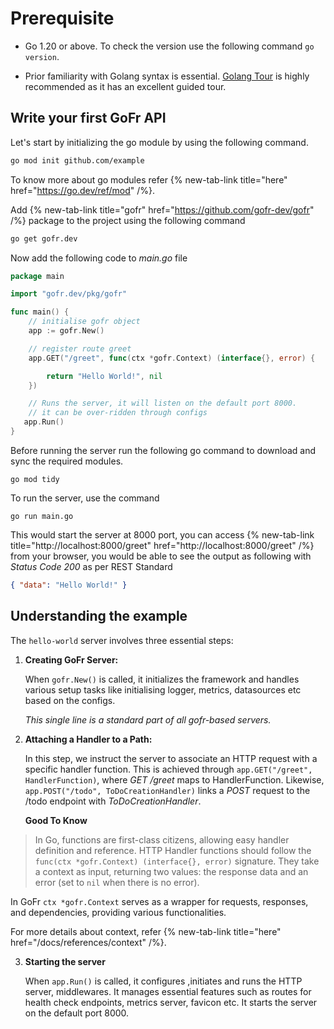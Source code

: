 # Prerequisite
-  Go 1.20 or above.
   To check the version use the following command `go version`.

-  Prior familiarity with Golang syntax is essential. [Golang Tour](https://tour.golang.org/) is highly recommended as it has an excellent guided tour.

## Write your first GoFr API

Let's start by initializing the go module by using the following command.

```bash
go mod init github.com/example
```

To know more about go modules refer {% new-tab-link title="here" href="https://go.dev/ref/mod" /%}.

Add {% new-tab-link title="gofr" href="https://github.com/gofr-dev/gofr" /%} package to the project using the following command

```bash
go get gofr.dev
```

Now add the following code to _main.go_ file

```go
package main

import "gofr.dev/pkg/gofr"

func main() {
    // initialise gofr object
    app := gofr.New()

    // register route greet
    app.GET("/greet", func(ctx *gofr.Context) (interface{}, error) {

        return "Hello World!", nil
    })

    // Runs the server, it will listen on the default port 8000.
    // it can be over-ridden through configs
   app.Run()
}
```

Before running the server run the following go command to download and sync the required modules.

`go mod tidy`

To run the server, use the command

`go run main.go`

This would start the server at 8000 port, you can access {% new-tab-link title="http://localhost:8000/greet" href="http://localhost:8000/greet" /%} from your browser, you would be able to see the output as following with _Status Code 200_ as per REST Standard

```json
{ "data": "Hello World!" }
```

## Understanding the example

The `hello-world` server involves three essential steps:

1. **Creating GoFr Server:**

   When `gofr.New()` is called, it initializes the framework and handles various setup tasks like initialising logger, metrics, datasources etc based on the configs.

   _This single line is a standard part of all gofr-based servers._


2. **Attaching a Handler to a Path:**

   In this step, we instruct the server to associate an HTTP request with a specific handler function. This is achieved through `app.GET("/greet", HandlerFunction)`, where _GET /greet_ maps to HandlerFunction. Likewise, `app.POST("/todo", ToDoCreationHandler)` links a _POST_ request to the /todo endpoint with _ToDoCreationHandler_.


   **Good To Know**

>  In Go, functions are first-class citizens, allowing easy handler definition and reference.
   HTTP Handler functions should follow the `func(ctx *gofr.Context) (interface{}, error)` signature.
   They take a context as input, returning two values: the response data and an error (set to `nil` when there is no error).

   In GoFr `ctx *gofr.Context` serves as a wrapper for requests, responses, and dependencies, providing various functionalities.

   For more details about context, refer {% new-tab-link title="here" href="/docs/references/context" /%}.

3. **Starting the server**

   When `app.Run()` is called, it configures ,initiates and runs the HTTP server, middlewares. It manages essential features such as routes for health check endpoints, metrics server, favicon etc. It starts the server on the default port 8000.
